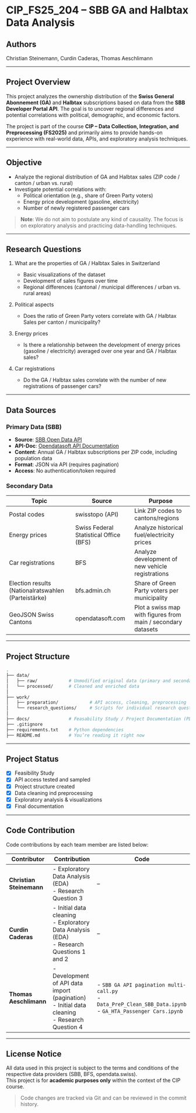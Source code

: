 # CIP_FS25_204 – SBB GA and Halbtax Data Analysis

## Authors

Christian Steinemann, Curdin Caderas, Thomas Aeschlimann

---

## Project Overview

This project analyzes the ownership distribution of the **Swiss General Abonnement (GA)** and **Halbtax** subscriptions based on data from the **SBB Developer Portal API**. The goal is to uncover regional differences and potential correlations with political, demographic, and economic factors.

The project is part of the course **CIP – Data Collection, Integration, and Preprocessing (FS2025)** and primarily aims to provide hands-on experience with real-world data, APIs, and exploratory analysis techniques.

---

## Objective

- Analyze the regional distribution of GA and Halbtax sales (ZIP code / canton / urban vs. rural)
- Investigate potential correlations with:
  - Political orientation (e.g., share of Green Party voters)
  - Energy price development (gasoline, electricity)
  - Number of newly registered passenger cars

> **Note**: We do not aim to postulate any kind of causality. The focus is on exploratory analysis and practicing data-handling techniques.

---

## Research Questions

1. What are the properties of GA / Halbtax Sales in Switzerland  
   - Basic visualizations of the dataset  
   - Development of sales figures over time  
   - Regional differences (cantonal / municipal differences / urban vs. rural areas)

2. Political aspects  
   - Does the ratio of Green Party voters correlate with GA / Halbtax Sales per canton / municipality?

3. Energy prices  
   - Is there a relationship between the development of energy prices (gasoline / electricity) averaged over one year and GA / Halbtax sales?

4. Car registrations  
   - Do the GA / Halbtax sales correlate with the number of new registrations of passenger cars?

---

## Data Sources

### Primary Data (SBB)
- **Source**: [SBB Open Data API](https://data.sbb.ch/explore/dataset/generalabo-halbtax-mit-bevolkerungsdaten/information/)
- **API-Doc**: [Opendatasoft API Documentation](https://help.opendatasoft.com/apis/ods-explore-v2/explore_v2.1.html)
- **Content**: Annual GA / Halbtax subscriptions per ZIP code, including population data
- **Format**: JSON via API (requires pagination)
- **Access**: No authentication/token required

### Secondary Data
| Topic | Source | Purpose |
|-------|--------|---------|
| Postal codes | swisstopo (API) | Link ZIP codes to cantons/regions |
| Energy prices | Swiss Federal Statistical Office (BFS) | Analyze historical fuel/electricity prices |
| Car registrations | BFS | Analyze development of new vehicle registrations |
| Election results (Nationalratswahlen (Parteistärke) | bfs.admin.ch | Share of Green Party voters per municipality |
| GeoJSON Swiss Cantons | opendatasoft.com | Plot a swiss map with figures from main / secondary datasets |

---

## Project Structure

```bash
.
├── data/
│   ├── raw/            # Unmodified original data (primary and secondary)
│   └── processed/      # Cleaned and enriched data
│
├── work/
│   ├── preparation/            # API access, cleaning, preprocessing
│   └── research_questions/     # Scripts for individual research questions
│
├── docs/               # Feasability Study / Project Documentation (PDF)
├── .gitignore
├── requirements.txt    # Python dependencies
├── README.md           # You’re reading it right now
```

---

## Project Status

- [x] Feasibility Study
- [x] API access tested and sampled
- [x] Project structure created
- [x] Data cleaning ind preprocessing
- [x] Exploratory analysis & visualizations
- [x] Final documentation

---

## Code Contribution

Code contributions by each team member are listed below:

| Contributor             | Contribution                                                                 | Code                                                                                     |
|-------------------------|------------------------------------------------------------------------------|------------------------------------------------------------------------------------------|
| **Christian Steinemann** | - Exploratory Data Analysis (EDA) <br> - Research Question 3                        | –                                                                                        |
| **Curdin Caderas**       | - Initial data cleaning <br> - Exploratory Data Analysis (EDA) <br> - Research Questions 1 and 2                 | –                                                                                        |
| **Thomas Aeschlimann**   | - Development of API data import (pagination) <br> - Initial data cleaning <br> - Research Question 4  | - `SBB GA API pagination multi-call.py`<br>- `Data_PreP_Clean_SBB_Data.ipynb`<br>- `GA_HTA_Passenger Cars.ipynb` |

---

## License Notice

All data used in this project is subject to the terms and conditions of the respective data providers (SBB, BFS, opendata.swiss).  
This project is for **academic purposes only** within the context of the CIP course.

> Code changes are tracked via Git and can be reviewed in the commit history.
